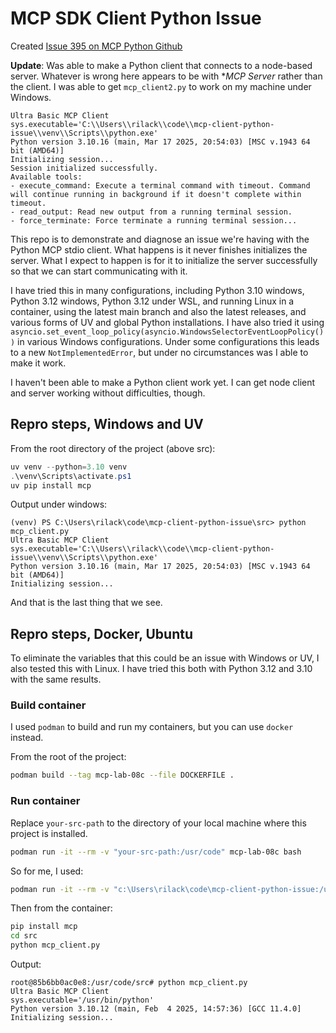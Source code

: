 # MCP SDK Client Python Issue

Created [Issue 395 on MCP Python Github](https://github.com/modelcontextprotocol/python-sdk/issues/395)

**Update**: Was able to make a Python client that connects to a node-based server.
Whatever is wrong here appears to be with **MCP Server* rather than the client.
I was able to get `mcp_client2.py` to work on my machine under Windows.
```
Ultra Basic MCP Client
sys.executable='C:\\Users\\rilack\\code\\mcp-client-python-issue\\venv\\Scripts\\python.exe'
Python version 3.10.16 (main, Mar 17 2025, 20:54:03) [MSC v.1943 64 bit (AMD64)]
Initializing session...
Session initialized successfully.
Available tools:
- execute_command: Execute a terminal command with timeout. Command will continue running in background if it doesn't complete within timeout.
- read_output: Read new output from a running terminal session.
- force_terminate: Force terminate a running terminal session...
```

This repo is to demonstrate and diagnose an issue we're having with the Python MCP stdio
client. What happens is it never finishes initializes the server. What I expect to
happen is for it to initialize the server successfully so that we can start
communicating with it.

I have tried this in many configurations, including Python 3.10 windows,
Python 3.12 windows, Python 3.12 under WSL, and running Linux in a container,
using the latest main branch and also the latest releases,
and various forms of UV and global Python installations.  I have also tried
it using `asyncio.set_event_loop_policy(asyncio.WindowsSelectorEventLoopPolicy())`
in various Windows configurations.  Under some configurations this leads
to a new `NotImplementedError`, but under no circumstances was I able to make
it work.

I haven't been able to make a Python client work yet.  I can get node client
and server working without difficulties, though.

## Repro steps, Windows and UV
From the root directory of the project (above src):
```Powershell
uv venv --python=3.10 venv
.\venv\Scripts\activate.ps1
uv pip install mcp
```

Output under windows:
```
(venv) PS C:\Users\rilack\code\mcp-client-python-issue\src> python mcp_client.py
Ultra Basic MCP Client
sys.executable='C:\\Users\\rilack\\code\\mcp-client-python-issue\\venv\\Scripts\\python.exe'
Python version 3.10.16 (main, Mar 17 2025, 20:54:03) [MSC v.1943 64 bit (AMD64)]
Initializing session...
```
And that is the last thing that we see.

## Repro steps, Docker, Ubuntu
To eliminate the variables that this could be an issue with Windows or UV,
I also tested this with Linux.  I have tried this both with Python 3.12 and 3.10
with the same results.

### Build container
I used `podman` to build and run my containers, but you can use `docker` instead.

From the root of the project:
```bash
podman build --tag mcp-lab-08c --file DOCKERFILE .
```

### Run container
Replace `your-src-path` to the directory of your local machine where this project is installed.
```bash
podman run -it --rm -v "your-src-path:/usr/code" mcp-lab-08c bash
```
So for me, I used:
```bash
podman run -it --rm -v "c:\Users\rilack\code\mcp-client-python-issue:/usr/code" mcp-lab-08c bash
```

Then from the container:
```bash
pip install mcp
cd src
python mcp_client.py
```

Output:
```
root@85b6bb0ac0e8:/usr/code/src# python mcp_client.py
Ultra Basic MCP Client
sys.executable='/usr/bin/python'
Python version 3.10.12 (main, Feb  4 2025, 14:57:36) [GCC 11.4.0]
Initializing session...
```
